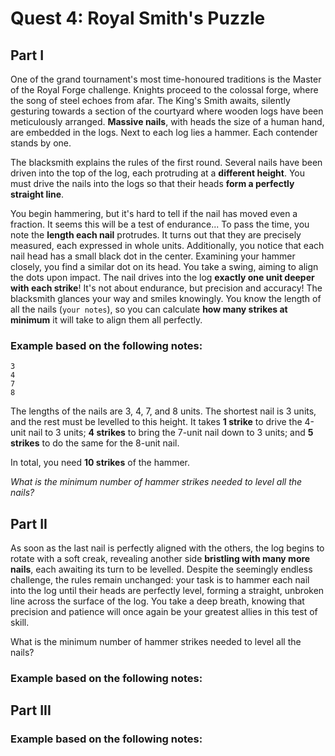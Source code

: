 # Quest 4: Royal Smith's Puzzle

## Part I

One of the grand tournament's most time-honoured traditions is the Master of the Royal Forge challenge. Knights proceed to the colossal forge, where the song of steel echoes from afar. The King's Smith awaits, silently gesturing towards a section of the courtyard where wooden logs have been meticulously arranged. **Massive nails**, with heads the size of a human hand, are embedded in the logs. Next to each log lies a hammer. Each contender stands by one.

The blacksmith explains the rules of the first round. Several nails have been driven into the top of the log, each protruding at a **different height**. You must drive the nails into the logs so that their heads **form a perfectly straight line**.

You begin hammering, but it's hard to tell if the nail has moved even a fraction. It seems this will be a test of endurance... To pass the time, you note the **length each nail** protrudes. It turns out that they are precisely measured, each expressed in whole units. Additionally, you notice that each nail head has a small black dot in the center. Examining your hammer closely, you find a similar dot on its head. You take a swing, aiming to align the dots upon impact. The nail drives into the log **exactly one unit deeper with each strike**! It's not about endurance, but precision and accuracy! The blacksmith glances your way and smiles knowingly. You know the length of all the nails (`your notes`), so you can calculate **how many strikes at minimum** it will take to align them all perfectly.

### Example based on the following notes:

```
3
4
7
8
```

The lengths of the nails are 3, 4, 7, and 8 units. The shortest nail is 3 units, and the rest must be levelled to this height.
It takes **1 strike** to drive the 4-unit nail to 3 units; **4 strikes** to bring the 7-unit nail down to 3 units; and **5 strikes** to do the same for the 8-unit nail.

In total, you need **10 strikes** of the hammer.

*What is the minimum number of hammer strikes needed to level all the nails?*

## Part II

As soon as the last nail is perfectly aligned with the others, the log begins to rotate with a soft creak, revealing another side **bristling with many more nails**, each awaiting its turn to be levelled. Despite the seemingly endless challenge, the rules remain unchanged: your task is to hammer each nail into the log until their heads are perfectly level, forming a straight, unbroken line across the surface of the log. You take a deep breath, knowing that precision and patience will once again be your greatest allies in this test of skill.

What is the minimum number of hammer strikes needed to level all the nails?

### Example based on the following notes:

## Part III

### Example based on the following notes:
